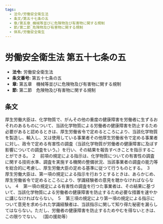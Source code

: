 ```yaml
---
tags:
  - 法令/労働安全衛生法
  - 条文/第五十七条の五
  - 章/第五章_機械等並びに危険物及び有害物に関する規制
  - 節/第二節_危険物及び有害物に関する規制
  - 体系/労働安全衛生
---
```

# 労働安全衛生法 第五十七条の五

- **法令:** 労働安全衛生法
- **条文番号:** 第五十七条の五
- **章:** 第五章　機械等並びに危険物及び有害物に関する規制
- **節:** 第二節　危険物及び有害物に関する規制

## 条文
厚生労働大臣は、化学物質で、がんその他の重度の健康障害を労働者に生ずるおそれのあるものについて、当該化学物質による労働者の健康障害を防止するため必要があると認めるときは、厚生労働省令で定めるところにより、当該化学物質を製造し、輸入し、又は使用している事業者その他厚生労働省令で定める事業者に対し、政令で定める有害性の調査（当該化学物質が労働者の健康障害に及ぼす影響についての調査をいう。）を行い、その結果を報告すべきことを指示することができる。
２　前項の規定による指示は、化学物質についての有害性の調査に関する技術水準、調査を実施する機関の整備状況、当該事業者の調査の能力等を総合的に考慮し、厚生労働大臣の定める基準に従つて行うものとする。
３　厚生労働大臣は、第一項の規定による指示を行おうとするときは、あらかじめ、厚生労働省令で定めるところにより、学識経験者の意見を聴かなければならない。
４　第一項の規定による有害性の調査を行つた事業者は、その結果に基づいて、当該化学物質による労働者の健康障害を防止するため必要な措置を速やかに講じなければならない。
５　第三項の規定により第一項の規定による指示について意見を求められた学識経験者は、当該指示に関して知り得た秘密を漏らしてはならない。ただし、労働者の健康障害を防止するためやむを得ないときは、この限りでない。
（国の援助等）

